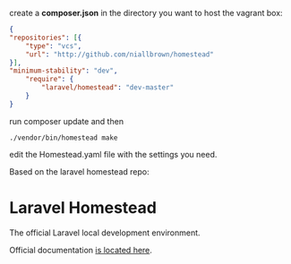 
create a <b>composer.json</b> in the directory you want to host the vagrant box:
```json
{
"repositories": [{
    "type": "vcs",
    "url": "http://github.com/niallbrown/homestead"
}],
"minimum-stability": "dev",
    "require": {
        "laravel/homestead": "dev-master"
    }
}
```

run composer update and then
```
./vendor/bin/homestead make
```
edit the Homestead.yaml file with the settings you need.

Based on the laravel homestead repo:
# Laravel Homestead

The official Laravel local development environment.

Official documentation [is located here](http://laravel.com/docs/homestead).
